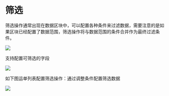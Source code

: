 # 筛选

筛选操作通常出现在数据区块中，可以配置各种条件来过滤数据，需要注意的是如果区块已经配置了数据范围，筛选操作将与数据范围的条件合并作为最终过滤条件。

![](https://static-docs.nocobase.com/da548ad1c170bef3d2359ac82764b534.png)

支持配置可筛选的字段

![](https://static-docs.nocobase.com/85815dc40157571ba072cc392fbe43d4.png)

如下图运单列表配置筛选操作：通过调整条件配置筛选数据

![](https://static-docs.nocobase.com/02cabf6201fdf4165747c9fcde687a5e.gif)

